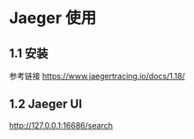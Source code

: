 # Jaeger 使用

## 1.1 安装

参考链接 https://www.jaegertracing.io/docs/1.18/

## 1.2 Jaeger UI

http://127.0.0.1:16686/search